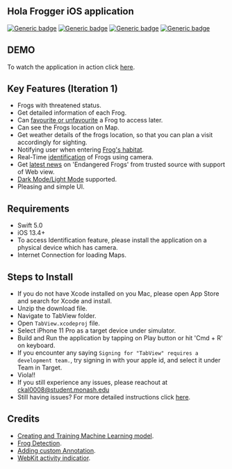 
## Hola Frogger iOS application
[![Generic badge](https://img.shields.io/badge/Swift-5.0-orange.svg)](https://shields.io/) [![Generic badge](https://img.shields.io/badge/iOS-13.4+-blue.svg)](https://shields.io/) [![Generic badge](https://img.shields.io/badge/Version-1.0-orange.svg)](https://shields.io/) [![Generic badge](https://img.shields.io/badge/Platform-iOS-green.svg)](https://shields.io/) 

## DEMO
To watch the application in action click [here](https://www.youtube.com/watch?v=QgAXakzqdkA&feature=emb_logo).

## Key Features (Iteration 1)
- Frogs with threatened status.
- Get detailed information of each Frog.
- Can [favourite or unfavourite](https://youtu.be/KeNd2owf86I) a Frog to access later.
- Can see the Frogs location on Map.
- Get weather details of the frogs location, so that you can plan a visit accordingly for sighting.
- Notifying user when entering [Frog's habitat](https://youtu.be/pcqeEWCkYhM).
- Real-Time [identification](https://youtu.be/SkIn_CO-7fA) of Frogs using camera.
- Get [latest news](https://youtu.be/WPr21odGQsU) on 'Endangered Frogs' from trusted source with support of Web view.
- [Dark Mode/Light Mode](https://youtu.be/vhOirOOohlo) supported.
- Pleasing and simple UI.

## Requirements
- Swift 5.0
- iOS 13.4+ 
- To access Identification feature, please install the application on a physical device which has camera.
- Internet Connection for loading Maps.

## Steps to Install
- If you do not have Xcode installed on you Mac, please open App Store and search for Xcode and install. 
- Unzip the download file.
- Navigate to TabView folder.
- Open `TabView.xcodeproj` file.
- Select iPhone 11 Pro as a target device under simulator.
- Build and Run the application by tapping on Play button or hit 'Cmd + R' on keyboard.
- If you encounter any saying `Signing for "TabView" requires a development team.`, try signing in with your apple id, and select it under Team in Target.
- Viola!!
- If you still experience any issues, please reachout at ckal0008@student.monash.edu
- Still having issues? For more detailed instructions click [here](https://monashuni-my.sharepoint.com/:w:/g/personal/ckal0008_student_monash_edu/EeZ5h4O-92lJlpw4KS6f9U8Bg1zQfz7Pc7z5GCPMvJWsdw?e=VjRiNh).

## Credits
* [Creating and Training Machine Learning model](https://developer.apple.com/videos/play/wwdc2018/717).
* [Frog Detection](https://www.letsbuildthatapp.com/course_video?id=1592).
* [Adding custom Annotation](https://www.raywenderlich.com/7738344-mapkit-tutorial-getting-started).
* [WebKit activity indicatior](https://www.youtube.com/watch?v=tW3MUaU_eNs).
